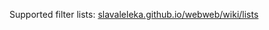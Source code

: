 
Supported filter lists:
[slavaleleka.github.io/webweb/wiki/lists](https://slavaleleka.github.io/webweb/wiki/lists)
